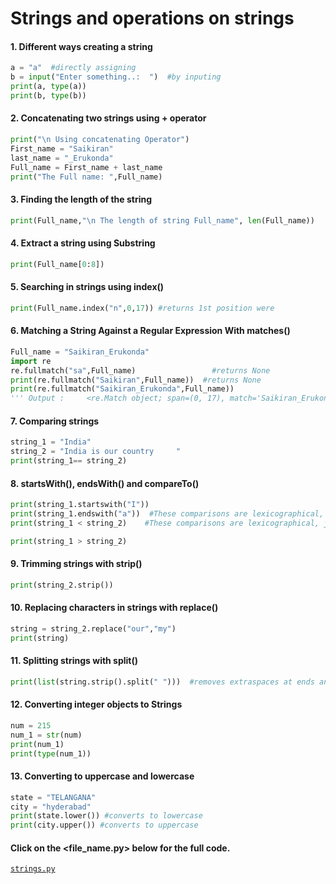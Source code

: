 # Strings and operations on strings
#### 1. Different ways creating a string
``` python
a = "a"  #directly assigning
b = input("Enter something..:  ")  #by inputing
print(a, type(a))
print(b, type(b))
```
#### 2. Concatenating two strings using + operator 
``` python
print("\n Using concatenating Operator")
First_name = "Saikiran"
last_name = "_Erukonda"
Full_name = First_name + last_name
print("The Full name: ",Full_name)
```
#### 3. Finding the length of the string
``` python
print(Full_name,"\n The length of string Full_name", len(Full_name))
```

#### 4. Extract a string using Substring
``` python
print(Full_name[0:8])
```
#### 5. Searching in strings using index()
``` python
print(Full_name.index("n",0,17)) #returns 1st position were  
```

#### 6. Matching a String Against a Regular Expression With matches() 

``` python
Full_name = "Saikiran_Erukonda"
import re
re.fullmatch("sa",Full_name)                 #returns None
print(re.fullmatch("Saikiran",Full_name))  #returns None
print(re.fullmatch("Saikiran_Erukonda",Full_name)) 
''' Output :     <re.Match object; span=(0, 17), match='Saikiran_Erukonda'>'''
```

#### 7. Comparing strings
``` python
string_1 = "India" 
string_2 = "India is our country     "
print(string_1== string_2)
```

#### 8. startsWith(), endsWith() and compareTo() 
``` python
print(string_1.startswith("I"))
print(string_1.endswith("a"))  #These comparisons are lexicographical, just like Java’s compareTo(), based on Unicode values.
print(string_1 < string_2)    #These comparisons are lexicographical, just like Java’s compareTo(), based on Unicode values.

print(string_1 > string_2) 
```

#### 9. Trimming strings with strip() 
``` python
print(string_2.strip())
```

#### 10. Replacing characters in strings with replace()
``` python
string = string_2.replace("our","my")
print(string)
```
#### 11. Splitting strings with split()
``` python
print(list(string.strip().split(" ")))  #removes extraspaces at ends and splits string using " " as seperator
```

#### 12. Converting integer objects to Strings 
``` python
num = 215
num_1 = str(num)
print(num_1)
print(type(num_1))
```
#### 13. Converting to uppercase and lowercase 
``` python
state = "TELANGANA"
city = "hyderabad"
print(state.lower()) #converts to lowercase
print(city.upper()) #converts to uppercase
```
#### Click on the <file_name.py> below for the full code.
[`strings.py`](https://github.com/Saikiran-Erukonda/Python_learning_assessment/blob/main/Python_codes/6.Strings.py)
